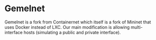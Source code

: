 # Gemelnet  

Gemelnet is a fork from Containernet which itself is a fork of Mininet that uses Docker instead of LXC. Our main modification is allowing multi-interface hosts (simulating a public and private interface).

